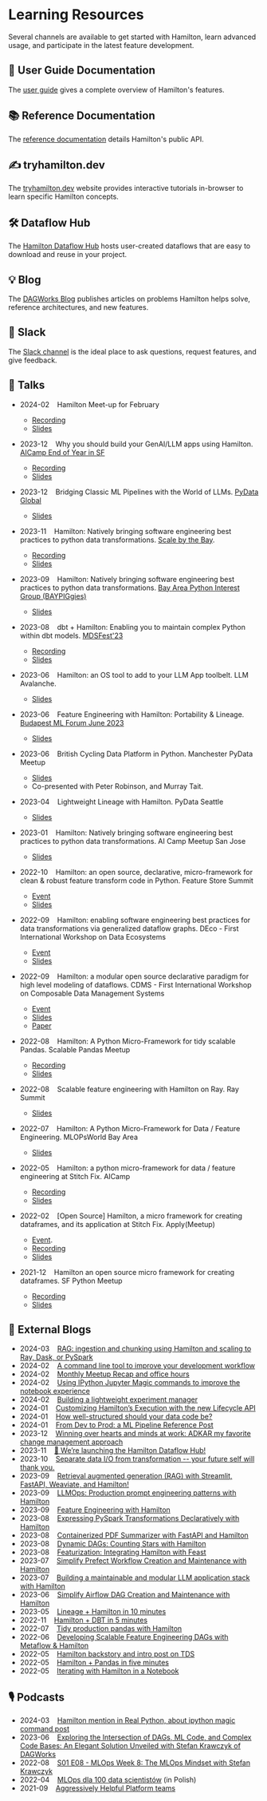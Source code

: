 # Learning Resources

Several channels are available to get started with Hamilton, learn advanced usage, and participate in the latest feature development.

## 📒 User Guide Documentation

The [user guide](../concepts/index.rst) gives a complete overview of Hamilton's features.

## 📚 Reference Documentation

The [reference documentation](../reference/dataflows/index.rst) details Hamilton's public API.

## ✍ tryhamilton.dev

The [tryhamilton.dev](https://tryhamilton.dev) website provides interactive tutorials in-browser to learn specific Hamilton concepts.

## 🛠 Dataflow Hub

The [Hamilton Dataflow Hub](https://hub.dagworks.io/docs/) hosts user-created dataflows that are easy to download and reuse in your project.

## 💡 Blog

The [DAGWorks Blog](https://blog.dagworks.io/) publishes articles on problems Hamilton helps solve, reference architectures, and new features.

## 👋 Slack
The [Slack channel](https://join.slack.com/t/hamilton-opensource/shared_invite/zt-2niepkra8-DGKGf_tTYhXuJWBTXtIs4g) is the ideal place to ask questions, request features, and give feedback.

## 📣 Talks
* 2024-02 &nbsp;&nbsp; Hamilton Meet-up for February
    * [Recording](https://www.youtube.com/watch?v=ks672Lm0CJo.)
    * [Slides](https://github.com/skrawcz/talks/files/14351139/Hamilton.February.2024.Meetup.pdf)

* 2023-12 &nbsp;&nbsp; Why you should build your GenAI/LLM apps using Hamilton. [AICamp End of Year in SF](https://www.aicamp.ai/event/eventdetails/W2023121217)
    * [Recording](https://youtu.be/IwWixrjhkZU?si=DVa72Zr4iD-hibS5&t=7602)
    * [Slides](https://github.com/skrawcz/talks/files/13666470/Why.you.should.build.your.GenAI_LLM.apps.using.Hamilton.pdf)

* 2023-12 &nbsp;&nbsp; Bridging Classic ML Pipelines with the World of LLMs. [PyData Global](https://global2023.pydata.org/cfp/talk/3REDA9/)
    * [Slides](https://github.com/skrawcz/talks/files/13666479/Bridging.Classic.ML.Pipelines.with.the.World.of.LLMs.1.pdf)

* 2023-11 &nbsp;&nbsp; Hamilton: Natively bringing software engineering best practices to python data transformations. [Scale by the Bay](https://www.scale.bythebay.io/).
    * [Recording](https://www.youtube.com/watch?v=gK4-6X0h7PU)
    * [Slides](https://github.com/skrawcz/talks/files/13969784/Scale.By.The.Bay.-.Hamilton_.Natively.bringing.SWE.best.practices.to.python.data.transformations.pdf)

* 2023-09 &nbsp;&nbsp; Hamilton: Natively bringing software engineering best practices to python data transformations. [Bay Area Python Interest Group (BAYPIGgies)](https://www.meetup.com/baypiggies/events/296283989/)
    * [Slides](https://github.com/skrawcz/talks/files/12785978/BayPIGgies_.Hamilton.Talk.pdf)


* 2023-08 &nbsp;&nbsp; dbt + Hamilton: Enabling you to maintain complex Python within dbt models. [MDSFest'23](https://www.mdsfest.com/)
    * [Recording](https://www.youtube.com/watch?v=ZM-kM8DqlaQ&list=PLdVpUmZrh0QpDi07ENp3FD5aTFuTTtWnP)
    * [Slides](https://github.com/skrawcz/talks/files/12431755/dbt.%2B.Hamilton_.Enabling.you.to.maintain.complex.python.within.dbt.models.pdf)

* 2023-06 &nbsp;&nbsp; Hamilton: an OS tool to add to your LLM App toolbelt. LLM Avalanche.
    * [Slides](https://github.com/skrawcz/talks/files/11899349/Hamilton_.an.OS.tool.to.add.to.your.LLM.App.toolbelt.pdf)

* 2023-06 &nbsp;&nbsp; Feature Engineering with Hamilton: Portability & Lineage. [Budapest ML Forum June 2023](https://budapestml.hu/2023/en/)
    * [Slides](https://github.com/skrawcz/talks/files/11690901/Stefan_Krawczyk_BudapestTalkJune2023_FeatureEngineeringwith.Hamilton_Portability.Lineage.pdf)

* 2023-06 &nbsp;&nbsp; British Cycling Data Platform in Python. Manchester PyData Meetup
    * [Slides](https://github.com/skrawcz/talks/files/11899331/PyData.British.Cycling.7.June.2023.pdf)
    * Co-presented with Peter Robinson, and Murray Tait.

* 2023-04 &nbsp;&nbsp; Lightweight Lineage with Hamilton. PyData Seattle
    * [Slides](https://github.com/skrawcz/talks/files/11399972/PyData-Seattl-Lightning-Talk-2023-Lighweight-Lineage-with-Hamilton.pdf)

* 2023-01 &nbsp;&nbsp; Hamilton: Natively bringing software engineering best practices to python data transformations. AI Camp Meetup San Jose
    * [Slides](https://github.com/skrawcz/talks/files/10830349/Hamilton_.Natively.bringing.software.engineering.best.practices.to.python.data.transformations.-.January.2023.pdf)

* 2022-10 &nbsp;&nbsp; Hamilton: an open source, declarative, micro-framework for clean & robust feature transform code in Python. Feature Store Summit
    * [Event](https://www.featurestoresummit.com/)
    * [Slides](https://github.com/skrawcz/talks/files/9759661/FS.Summit.2022.-.Hamilton.pdf)

* 2022-09 &nbsp;&nbsp; Hamilton: enabling software engineering best practices for data transformations via generalized dataflow graphs. DEco - First International Workshop on Data Ecosystems
    * [Event](https://dbis.rwth-aachen.de/DEco22/)
    * [Slides](https://github.com/skrawcz/talks/files/9550914/Submitted.-.DEco.2022_.Hamilton_.enabling.software.engineering.best.practices.for.data.transformations.via.generalized.dataflow.graphs.1.pdf)

* 2022-09 &nbsp;&nbsp; Hamilton: a modular open source declarative paradigm for high level modeling of dataflows. CDMS - First International Workshop on Composable Data Management Systems
    * [Event](https://cdmsworkshop.github.io/2022/)
    * [Slides](https://github.com/skrawcz/talks/files/9550939/CDMS.2022.-.Hamilton_.a.modular.open.source.declarative.paradigm.for.high.level.modeling.of.dataflows.1.pdf)
    * [Paper](https://cdmsworkshop.github.io/2022/Proceedings/ShortPapers/Paper6_StefanKrawczyk.pdf)

* 2022-08 &nbsp;&nbsp; Hamilton: A Python Micro-Framework for tidy scalable Pandas. Scalable Pandas Meetup
    * [Recording](https://www.youtube.com/watch?v=m_rjCzxQj4c&ab_channel=Ponder)
    * [Slides](https://github.com/skrawcz/talks/files/9428705/Hamilton.%40.Ponder.Pandas.meetup.pdf)

* 2022-08 &nbsp;&nbsp; Scalable feature engineering with Hamilton on Ray. Ray Summit
    * [Slides](https://github.com/skrawcz/talks/files/9411082/Submitted.Slides.-.Ray.Summit_.Scalable.feature.engineering.with.Hamilton.on.Ray.pdf)

* 2022-07 &nbsp;&nbsp; Hamilton: A Python Micro-Framework for Data / Feature Engineering. MLOPsWorld Bay Area
    * [Slides](https://github.com/skrawcz/talks/files/9213924/Hamilton_.A.Python.Micro-Framework.for.Data._.Feature.Engineering.pdf)

* 2022-05 &nbsp;&nbsp; Hamilton: a python micro-framework for data / feature engineering at Stitch Fix. AICamp
    * [Recording](https://www.youtube.com/watch?v=PDGIt37dov8)
    * [Slides](https://github.com/skrawcz/talks/files/8691633/AICamp.Hamilton.Presentation.pdf)

* 2022-02 &nbsp;&nbsp; [Open Source] Hamilton, a micro framework for creating dataframes, and its application at Stitch Fix. Apply(Meetup)
    * [Event](https://www.applyconf.com/agenda/open-source-hamilton-a-micro-framework-for-creating-dataframes-and-its-application-at-stitch-fix/).
    * [Recording](https://www.youtube.com/watch?v=CHfrT5OVjlM)
    * [Slides](https://github.com/skrawcz/talks/blob/main/Public%20ApplyConf2022%20-%20%5BOpen%20Source%5D%20Hamilton%2C%20a%20micro%20framework%20for%20creating%20dataframes%2C%20and%20its%20application%20at%20Stitch%20Fix.pdf)

* 2021-12 &nbsp;&nbsp; Hamilton an open source micro framework for creating dataframes. SF Python Meetup
    * [Recording](https://www.youtube.com/watch?v=_XUYfwougz4)
    * [Slides](https://github.com/skrawcz/talks/files/8944605/Python.Meetup.Dec.2021.-.Hamilton_.an.open.source.micro.framework.for.creating.dataframes.pdf)


## 📰 External Blogs

* 2024-03 &nbsp;&nbsp; [RAG: ingestion and chunking using Hamilton and scaling to Ray, Dask, or PySpark](https://blog.dagworks.io/p/rag-ingestion-and-chunking-using)
* 2024-02 &nbsp;&nbsp; [A command line tool to improve your development workflow](https://blog.dagworks.io/p/a-command-line-tool-to-improve-your)
* 2024-02 &nbsp;&nbsp; [Monthly Meetup Recap and office hours](https://blog.dagworks.io/p/monthly-hamilton-meetup-and-office)
* 2024-02 &nbsp;&nbsp; [Using IPython Jupyter Magic commands to improve the notebook experience](https://blog.dagworks.io/p/using-ipython-jupyter-magic-commands)
* 2024-02 &nbsp;&nbsp; [Building a lightweight experiment manager](https://blog.dagworks.io/p/building-a-lightweight-experiment)
* 2024-01 &nbsp;&nbsp; [Customizing Hamilton’s Execution with the new Lifecycle API](https://blog.dagworks.io/p/customizing-hamiltons-execution-with)
* 2024-01 &nbsp;&nbsp; [How well-structured should your data code be?](https://blog.dagworks.io/p/how-well-structured-should-your-data)
* 2024-01 &nbsp;&nbsp; [From Dev to Prod: a ML Pipeline Reference Post](https://blog.dagworks.io/p/from-dev-to-prod-a-ml-pipeline-reference)
* 2023-12 &nbsp;&nbsp; [Winning over hearts and minds at work: ADKAR my favorite change management approach](https://blog.dagworks.io/p/winning-hearts-and-minds-at-work)
* 2023-11 &nbsp;&nbsp; [🚀 We’re launching the Hamilton Dataflow Hub!](https://blog.dagworks.io/p/were-launching-the-hamilton-dataflow)
* 2023-10 &nbsp;&nbsp; [Separate data I/O from transformation -- your future self will thank you.](https://blog.dagworks.io/p/separate-data-io-from-transformation)
* 2023-09 &nbsp;&nbsp; [Retrieval augmented generation (RAG) with Streamlit, FastAPI, Weaviate, and Hamilton!](https://blog.dagworks.io/p/retrieval-augmented-generation-reference-arch)
* 2023-09 &nbsp;&nbsp; [LLMOps: Production prompt engineering patterns with Hamilton](https://blog.dagworks.io/p/llmops-production-prompt-engineering)
* 2023-09 &nbsp;&nbsp; [Feature Engineering with Hamilton](https://blog.dagworks.io/p/feature-engineering-with-hamilton)
* 2023-08 &nbsp;&nbsp; [Expressing PySpark Transformations Declaratively with Hamilton](https://blog.dagworks.io/p/expressing-pyspark-transformations)
* 2023-08 &nbsp;&nbsp; [Containerized PDF Summarizer with FastAPI and Hamilton](https://blog.dagworks.io/p/containerized-pdf-summarizer-with)
* 2023-08 &nbsp;&nbsp; [Dynamic DAGs: Counting Stars with Hamilton](https://blog.dagworks.io/p/counting-stars-with-hamilton)
* 2023-08 &nbsp;&nbsp; [Featurization: Integrating Hamilton with Feast](https://blog.dagworks.io/p/featurization-integrating-hamilton)
* 2023-07 &nbsp;&nbsp; [Simplify Prefect Workflow Creation and Maintenance with Hamilton](https://blog.dagworks.io/p/simplify-prefect-workflow-creation)
* 2023-07 &nbsp;&nbsp; [Building a maintainable and modular LLM application stack with Hamilton](https://blog.dagworks.io/p/building-a-maintainable-and-modular)
* 2023-06 &nbsp;&nbsp; [Simplify Airflow DAG Creation and Maintenance with Hamilton](https://blog.dagworks.io/p/supercharge-your-airflow-dag-with)
* 2023-05 &nbsp;&nbsp; [Lineage + Hamilton in 10 minutes](https://blog.dagworks.io/p/lineage-hamilton-in-10-minutes-c2b8a944e2e6)
* 2022-11 &nbsp;&nbsp; [Hamilton + DBT in 5 minutes](https://blog.dagworks.io/p/hamilton-dbt-in-5-minutes-62e4cb63f08f)
* 2022-07 &nbsp;&nbsp; [Tidy production pandas with Hamilton](https://towardsdatascience.com/tidy-production-pandas-with-hamilton-3b759a2bf562)
* 2022-06 &nbsp;&nbsp; [Developing Scalable Feature Engineering DAGs with Metaflow & Hamilton](https://outerbounds.com/blog/developing-scalable-feature-engineering-dags)
* 2022-05 &nbsp;&nbsp; [Hamilton backstory and intro post on TDS](https://towardsdatascience.com/functions-dags-introducing-hamilton-a-microframework-for-dataframe-generation-more-8e34b84efc1d)
* 2022-05 &nbsp;&nbsp; [Hamilton + Pandas in five minutes](https://towardsdatascience.com/how-to-use-hamilton-with-pandas-in-5-minutes-89f63e5af8f5)
* 2022-05 &nbsp;&nbsp; [Iterating with Hamilton in a Notebook](https://towardsdatascience.com/how-to-use-hamilton-with-pandas-in-5-minutes-89f63e5af8f5)

## 🎙 Podcasts
* 2024-03 &nbsp;&nbsp; [Hamilton mention in Real Python, about ipython magic command post](https://realpython.com/podcasts/rpp/196/)
* 2023-06 &nbsp;&nbsp; [Exploring the Intersection of DAGs, ML Code, and Complex Code Bases: An Elegant Solution Unveiled with Stefan Krawczyk of DAGWorks](https://datastackshow.com/podcast/exploring-the-intersection-of-dags-ml-code-and-complex-code-bases-an-elegant-solution-unveiled-with-stefan-krawczyk-of-dagworks/)
* 2022-08 &nbsp;&nbsp; [S01 E08 - MLOps Week 8: The MLOps Mindset with Stefan Krawczyk](https://rss.com/podcasts/mlops-weekly/571949/)
* 2022-04 &nbsp;&nbsp; [MLOps dla 100 data scientistów](https://nieliniowy.pl/mlops-dla-100-data-scientistow-stefan-krawczyk-stitch-fix/) (in Polish)
* 2021-09 &nbsp;&nbsp; [Aggressively Helpful Platform teams](https://www.youtube.com/watch?v=az8lXG9v4uo)
